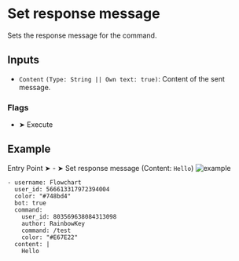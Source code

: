 # Set response message
Sets the response message for the command.

## Inputs
- `Content` `(Type: String || Own text: true)`: Content of the sent message.

### Flags
- ➤ Execute

## Example
Entry Point ➤ - ➤ Set response message (Content: `Hello`)
![example](https://github.com/user-attachments/assets/ed7d4f3d-c753-4cda-a3d6-57d8f8d4564d)

```discord yaml
- username: Flowchart
  user_id: 566613317972394004
  color: "#748bd4"
  bot: true
  command:
    user_id: 803569638084313098
    author: RainbowKey
    command: /test
    color: "#E67E22"
  content: |
    Hello
```
